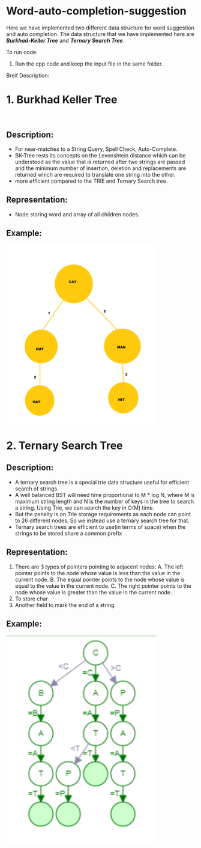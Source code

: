 # Word-auto-completion-suggestion

Here we have implemented two different data structure for word suggestion and auto completion. The data structure that we have implemented here are ***Burkhad-Keller Tree*** and ***Ternary Search Tree***.

To run code:
1. Run the cpp code and keep the input file in the same folder.

Breif Description:

# 1. Burkhad Keller Tree<br/><br/>
## Description:<br />
- For near-matches to a String Query, Spell Check, Auto-Complete.<br />
- BK-Tree rests its concepts on the Levenshtein distance which can be understood as the value that is returned after two strings are passed and the minimum number      of insertion, deletion and replacements are returned which are required to translate one string into the other.<br />
- more efficient compared to the TRIE and Ternary Search tree.<br />

## Representation:<br />
- Node storing word and array of all children nodes.<br />
## Example:<br />
<img src="https://github.com/khushij12/Word-auto-completion-suggestion/blob/main/resource/BKtree.png" alt="drawing" width="400"/>

# 2. Ternary Search Tree<br />
## Description:<br />
- A ternary search tree is a special trie data structure useful for efficient search of strings. 
- A well balanced BST will need time proportional to M * log N, where M is maximum string length and N is the number of keys in the tree to search a string. Using Trie, we can search the key in O(M) time. 
- But the penalty is on Trie storage requirements as each node can point to 26 different nodes. So we instead use a ternary search tree for that.
- Ternary search trees are efficient to use(in terms of space) when the strings to be stored share a common prefix

## Representation:<br />
1. There are 3 types of pointers pointing to adjacent nodes:
  A. The left pointer points to the node whose value is less than the value in the current node.
  B. The equal pointer points to the node whose value is equal to the value in the current node.
  C. The right pointer points to the node whose value is greater than the value in the current node.
2. To store char
3. Another field to mark the end of a string.
## Example:<br />
<img src="https://github.com/khushij12/Word-auto-completion-suggestion/blob/main/resource/TST.png" alt="drawing" width="400"/>

